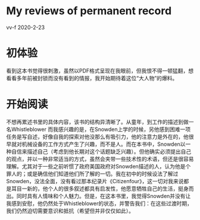 # My reviews of permanent record
vv-f 2020-2-23

# 初体验
看到这本书觉得很刺激，虽然以PDF格式呈现在我眼前，但我恨不得一顿猛翻，想看看多年前被封锁而没有看到的情报，我开始期待着这位“大人物”的爆料。

# 开始阅读
不想再累述书里的具体内容，该书的结构异清晰了。从童年，到工作的描述到做一名Whistleblower
而我感兴趣的是，在Snowden上学的时候，另他感到困难一项任务是写自述，好像自我的探索对他没那么有吸引力，他的注意力是外在的，他很早就对机械设备的工作方式产生了兴趣，而不是人。而在本书中，Snowden以一种自信来描述自己（考虑到他长期对这个话题缺乏兴趣）。但他确实必须提出自己的观点，并以一种非常适当的方式，虽然会夹带一些技术性的术语，但还是很容易理解。尤其对于一些之前听惯了政府美国政府对Snowden描述的人，认为他是个罪人的；或是确信他们知道他们所了解的一切。我在初中的时候设法了解过Snowden，没法全面，没有看过那本纪录片《Citizenfour》，这一切对我来说都是耳目一新的，他个人的很多叙述都具有启发性，他愿意牺牲自己的生活，挺身而出。同时具有人情味和个人魅力。但是，在这本书里，我觉得Snowden并没有让我感到安慰，他仍然处于Whistleblower的状态，并警告我们：在这些过渡时期，我们仍然迫切需要意识和抵抗（希望但并非仅仅如此）。
